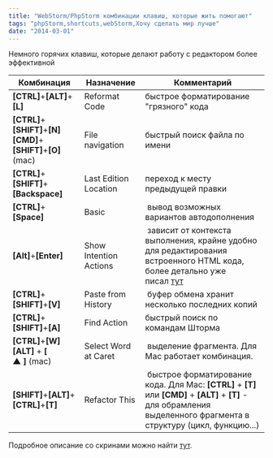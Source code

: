 ```yaml
---
title: "WebStorm/PhpStorm комбинации клавиш, которые жить помогают"
tags: "phpStorm,shortcuts,webStorm,Хочу сделать мир лучше"
date: "2014-03-01"
---
```


Немного горячих клавиш, которые делают работу с редактором более эффективной

| Комбинация  | Назначение  | Комментарий |
|-------------|-------------|-------------|
| **\[CTRL\]**+**\[ALT\]**+**\[L\]**  | Reformat Code  | быстрое форматирование "грязного" кода  |  
| **\[CTRL\]**+**\[**SHIFT**\]**+**\[N\]**  **\[**CMD**\]**+**\[****SHIFT****\]**+**\[O\]** (mac)  | File navigation  | быстрый поиск файла по имени  |
| **\[CTRL\]**+**\[SHIFT\]**+**\[Backspace\]**  | Last Edition Location  | переход к месту предыдущей правки  | 
| **\[CTRL\]**+**\[Space\]**  | Basic   |  вывод возможных вариантов автодополнения  | 
| **\[Alt\]**+**\[Enter\]**  | Show Intention Actions  |  зависит от контекста выполнения, крайне удобно для редактирования встроенного HTML кода, более детально уже писал [тут](https://stepansuvorov.com/blog/2014/02/webstorm-editing-html-inside-of-js-literals/)  | 
| **\[CTRL\]**+**\[SHIFT\]**+**\[V\]**  | Paste from History  |  буфер обмена хранит несколько последних копий  | 
| **\[CTRL\]**+**\[SHIFT\]**+**\[A\]**  | Find Action  | быстрый поиск по командам Шторма  | 
| **\[CTRL\]**+**\[W\]**  **\[ALT\]** + **\[ ▲ \]** (mac)  | Select Word at Caret  |  выделение фрагмента. Для Mac работает комбинация. |
| **\[SHIFT\]**+**\[ALT\]**+**\[CTRL\]**+**\[T\]**  | Refactor This  |  быстрое форматирование кода. Для Mac: **\[CTRL\]** + **\[T\]** или **\[CMD\]** + **\[ALT\]** + **\[T\]** - для обрамления выделенного фрагмента в структуру (цикл, функцию...)  |



Подробное описание со скринами можно найти [тут](https://www.sitepoint.com/phpstorm-top-productivity-hacks-shortcuts/ "phpstorm-top-productivity-hacks-shortcuts").